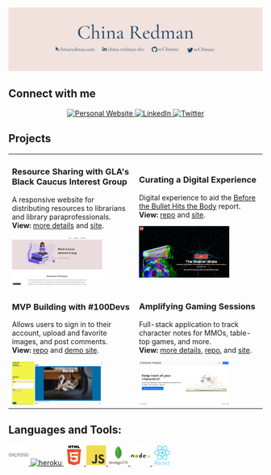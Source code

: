 <a target="_blank" href ="http://www.chinaredman.com/">
    <img src="images/cr_socials_header.png">
</a>


## Connect with me
<p align="center">
    <a target="_blank" href="http://www.chinaredman.com/">
        <img src="https://img.shields.io/badge/portfolio-view-90ee90?style=for-the-badge" alt="Personal Website" />
    </a>
    <a target="_blank" href="https://linkedin.com/in/china-redman-dev">
        <img src="https://img.shields.io/badge/linkedin-connect-0A66C2?style=for-the-badge&logo=linkedin" alt="LinkedIn"/>
    </a>
    <a target="_blank" href="https://twitter.com/xcChinaxc">
        <img src="https://img.shields.io/badge/twitter-follow-1DA1F2?style=for-the-badge&logo=twitter"  alt="Twitter" />
    </a>
<p>

## Projects
<table>
    <tr>
        <td width="50%">
            <h3>Resource Sharing with GLA's Black Caucus Interest Group</h3>
            <p> 
                A responsive website for distributing resources to librarians and library paraprofessionals. <br />
                 <strong> View: </strong> <a href="https://chinaredman.com/bcgla.html">more details</a> and <a target="_blank" href="https://blackcaucusgla.softr.io/">site</a>.
            </p>
            <a target="_blank" href="https://blackcaucusgla.softr.io/">
                <img src="images/bcgla_home.jpeg" width="75%" alt="Homepage Image. Cartoonish image of a woman reading on three large books to the left. Black Caucus Interest Group in large black font on the right."/>
            </a>
        </td>
        <td width="50%">
            <h3>Curating a Digital Experience</h3>
            <p> 
                Digital experience to aid the <a href="https://stoplapdspying.org/wp-content/uploads/2018/05/Before-the-Bullet-Hits-the-Body-May-8-2018.pdf">Before the Bullet Hits the Body</a> report.<br />
                <strong>View: </strong><a href="https://github.com/xcChinaxc/slsc-splash/tree/main">repo</a> and <a href="https://thestalkerstate.org/">site</a>.
            </p>
            <a target="_blank" href="https://thestalkerstate.org/">
                <img src="images/stalkerstate.jpg" width="75%" alt="Stalker State homepage. Robo-cop with a camera as a head looking at the Enter button."/>
            </a>
        </td>
    </tr>
    <tr>
        <td width="50%">
            <h3>MVP Building with #100Devs</h3>
            <p>
                Allows users to sign in to their account, upload and favorite images, and post comments. <br />
                <strong> View: </strong>  <a target="_blank" href="https://github.com/xcChinaxc/T.7.Q.A.R">repo</a> and <a target="_blank" href="https://t7qar.herokuapp.com">demo site</a>.
            </p>
            <a target="_blank" href="https://t7qar.herokuapp.com">
                <img src="images/t7qar.jpg" width="75%" alt="social media post with picute with a kitten waving hello.' "/>
            </a>
        </td> 
         <td width="50%">
            <h3>Amplifying Gaming Sessions</h3>
            <p> 
                Full-stack application to track character notes for MMOs, table-top games, and more. <br />
                <strong>View: </strong><a href="https://chinaredman.com/charkeep.html">more details</a>, <a href="https://github.com/xcChinaxc/character-keeper">repo</a>, and <a href="https://cr-character-keeper.herokuapp.com/">site</a>.
            </p>
            <a target="_blank" href="https://cr-character-keeper.herokuapp.com/">
                <img src="images/characterkeeper.jpg" width="75%" alt="Character Keeper hompage. Image of an open book with symbols coming out and the words Keep track of your characters in large bold font on the left hand side."/>
            </a>
        </td>
    </tr>
</table>

## Languages and Tools:
<p align="left">
    <a href="https://expressjs.com" target="_blank">
        <img src="https://raw.githubusercontent.com/devicons/devicon/master/icons/express/express-original-wordmark.svg" alt="express" width="40" height="40"/>
    </a> 
    <a href="https://heroku.com" target="_blank"> 
        <img src="https://www.vectorlogo.zone/logos/heroku/heroku-icon.svg" alt="heroku" width="40" height="40"/> 
    </a>
    <a href="https://www.w3.org/html/" target="_blank">
        <img src="https://raw.githubusercontent.com/devicons/devicon/master/icons/html5/html5-original-wordmark.svg" alt="html5" width="40" height="40"/>
    </a>
    <a href="https://developer.mozilla.org/en-US/docs/Web/JavaScript" target="_blank"> 
        <img src="https://raw.githubusercontent.com/devicons/devicon/master/icons/javascript/javascript-original.svg" alt="javascript" width="40" height="40"/> 
    </a> 
    <a href="https://www.mongodb.com/" target="_blank"> 
        <img src="https://raw.githubusercontent.com/devicons/devicon/master/icons/mongodb/mongodb-original-wordmark.svg" alt="mongodb" width="40" height="40"/> 
    </a> 
    <a href="https://nodejs.org" target="_blank"> 
        <img src="https://raw.githubusercontent.com/devicons/devicon/master/icons/nodejs/nodejs-original-wordmark.svg" alt="nodejs" width="40" height="40"/> 
    </a> 
    <a href="https://reactjs.org/" target="_blank"> 
        <img src="https://raw.githubusercontent.com/devicons/devicon/master/icons/react/react-original-wordmark.svg" alt="react" width="40" height="40"/> 
    </a> 
</p>

